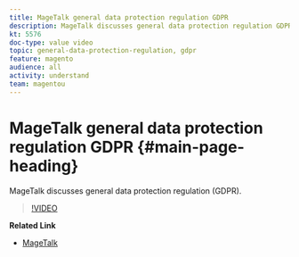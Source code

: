 ```yaml
---
title: MageTalk general data protection regulation GDPR
description: MageTalk discusses general data protection regulation GDPR.
kt: 5576
doc-type: value video
topic: general-data-protection-regulation, gdpr
feature: magento
audience: all
activity: understand
team: magentou
---
```


# MageTalk general data protection regulation GDPR {#main-page-heading}

MageTalk discusses general data protection regulation (GDPR).

>[!VIDEO](https://video.tv.adobe.com/v/35763?quality=12&learn=on)

**Related Link**

* [MageTalk](https://magetalk.com/)
